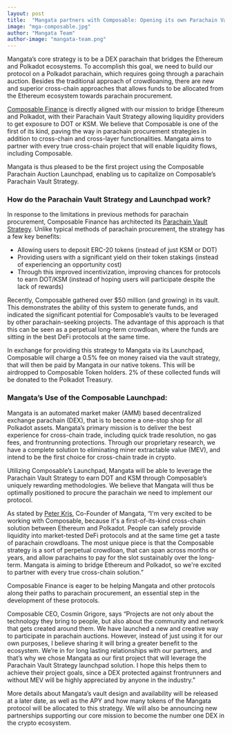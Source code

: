 ```yaml
---
layout: post
title:  "Mangata partners with Composable: Opening its own Parachain Vault Strategy for the future parachain slot auction"
image: "mga-composable.jpg"
author: "Mangata Team"
author-image: "mangata-team.png"
---
```



Mangata’s core strategy is to be a DEX parachain that bridges the Ethereum and Polkadot ecosystems. To accomplish this goal, we need to build our protocol on a Polkadot parachain, which requires going through a parachain auction. Besides the traditional approach of crowdloaning, there are new and superior cross-chain approaches that allows funds to be allocated from the Ethereum ecosystem towards parachain procurement.

[Composable Finance](https://www.composable.finance/) is directly aligned with our mission to bridge Ethereum and Polkadot, with their Parachain Vault Strategy allowing liquidity providers to get exposure to DOT or KSM. We believe that Composable is one of the first of its kind, paving the way in parachain procurement strategies in addition to cross-chain and cross-layer functionalities. Mangata aims to partner with every true cross-chain project that will enable liquidity flows, including Composable. 

Mangata is thus pleased to be the first project using the Composable Parachain Auction Launchpad, enabling us to capitalize on Composable’s Parachain Vault Strategy.

### How do the Parachain Vault Strategy and Launchpad work?

In response to the limitations in previous methods for parachain procurement, Composable Finance has architected its [Parachain Vault Strategy](https://docs.composable.finance/the-polkadot-solution-1/parachain-vault-strategy). Unlike typical methods of parachain procurement, the strategy has a few key benefits:

- Allowing users to deposit ERC-20 tokens (instead of just KSM or DOT)
- Providing users with a significant yield on their token stakings (instead of experiencing an opportunity cost) 
- Through this improved incentivization, improving chances for protocols to earn DOT/KSM (instead of hoping users will participate despite the lack of rewards)

Recently, Composable gathered over $50 million (and growing) in its vault. This demonstrates the ability of this system to generate funds, and indicated the significant potential for Composable’s vaults to be leveraged by other parachain-seeking projects. The advantage of this approach is that this can be seen as a perpetual long-term crowdloan, where the funds are sitting in the best DeFi protocols at the same time.

In exchange for providing this strategy to Mangata via its Launchpad, Composable will charge a 0.5% fee on money raised via the vault strategy, that will then be paid by Mangata in our native tokens. This will be airdropped to Composable Token holders. 2% of these collected funds will be donated to the Polkadot Treasury.

### Mangata’s Use of the Composable Launchpad:

Mangata is an automated market maker (AMM) based decentralized exchange parachain (DEX), that is to become a one-stop shop for all Polkadot assets. Mangata’s primary mission is to deliver the best experience for cross-chain trade, including quick trade resolution, no gas fees, and frontrunning protections. Through our proprietary research, we have a complete solution to eliminating miner extractable value (MEV), and intend to be the first choice for cross-chain trade in crypto.

Utilizing Composable’s Launchpad, Mangata will be able to leverage the Parachain Vault Strategy to earn DOT and KSM through Composable’s uniquely rewarding methodologies. We believe that Mangata will thus be optimally positioned to procure the parachain we need to implement our protocol.

As stated by [Peter Kris](https://twitter.com/uPeterKris), Co-Founder of Mangata, “I'm very excited to be working with Composable, because it's a first-of-its-kind cross-chain solution between Ethereum and Polkadot. People can safely provide liquidity into market-tested DeFi protocols and at the same time get a taste of parachain crowdloans. The most unique piece is that the Composable strategy is a sort of perpetual crowdloan, that can span across months or years, and allow parachains to pay for the slot sustainably over the long-term. Mangata is aiming to bridge Ethereum and Polkadot, so we're excited to partner with every true cross-chain solution.”

Composable Finance is eager to be helping Mangata and other protocols along their paths to parachain procurement, an essential step in the development of these protocols. 

Composable CEO, Cosmin Grigore, says “Projects are not only about the technology they bring to people, but also about the community and network that gets created around them. We have launched a new and creative way to participate in parachain auctions. However, instead of just using it for our own purposes, I believe sharing it will bring a greater benefit to the ecosystem. We’re in for long lasting relationships with our partners, and that’s why we chose Mangata as our first project that will leverage the Parachain Vault Strategy launchpad solution. I hope this helps them to achieve their project goals, since a DEX protected against frontrunners and without MEV will be highly appreciated by anyone in the industry.”

More details about Mangata’s vault design and availability will be released at a later date, as well as the APY and how many tokens of the Mangata protocol will be allocated to this strategy. We will also be announcing new partnerships supporting our core mission to become the number one DEX in the crypto ecosystem.
